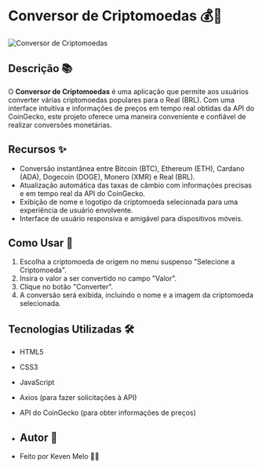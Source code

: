 # Conversor de Criptomoedas 💰🔄

![Conversor de Criptomoedas](https://influencermarketinghub.com/wp-content/uploads/2022/06/Top-cryptocurrency-converter-tools-to-easily-convert-to-fiat.png)


## Descrição 📚

O **Conversor de Criptomoedas** é uma aplicação  que permite aos usuários converter várias criptomoedas populares para o Real (BRL). Com uma interface intuitiva e informações de preços em tempo real obtidas da API do CoinGecko, este projeto oferece uma maneira conveniente e confiável de realizar conversões monetárias.

## Recursos ✨

- Conversão instantânea entre Bitcoin (BTC), Ethereum (ETH), Cardano (ADA), Dogecoin (DOGE), Monero (XMR) e Real (BRL).
- Atualização automática das taxas de câmbio com informações precisas e em tempo real da API do CoinGecko.
- Exibição de nome e logotipo da criptomoeda selecionada para uma experiência de usuário envolvente.
- Interface de usuário responsiva e amigável para dispositivos móveis.

## Como Usar 🚀

1. Escolha a criptomoeda de origem no menu suspenso "Selecione a Criptomoeda".
2. Insira o valor a ser convertido no campo "Valor".
3. Clique no botão "Converter".
4. A conversão será exibida, incluindo o nome e a imagem da criptomoeda selecionada.

## Tecnologias Utilizadas 🛠️

- HTML5
- CSS3
- JavaScript
- Axios (para fazer solicitações à API)
- API do CoinGecko (para obter informações de preços)

-   ## Autor 📝

-   Feito por Keven Melo 👨‍💻
